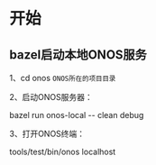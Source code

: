 # 开始

## bazel启动本地ONOS服务

1、cd onos `ONOS所在的项目目录`

2、启动ONOS服务器：

bazel run onos-local -- clean debug

3、打开ONOS终端：

tools/test/bin/onos localhost